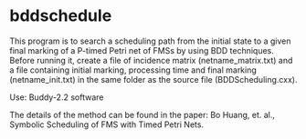 # bddschedule

This program is to search a scheduling path from the initial state to a given final marking of a P-timed Petri net of FMSs by using BDD techniques. 
Before running it, create a file of incidence matrix (netname_matrix.txt) and a file containing initial marking, processing time and final marking (netname_init.txt) in the same folder as the source file (BDDScheduling.cxx).

Use: Buddy-2.2 software

The details of the method can be found in the paper: Bo Huang, et. al., Symbolic Scheduling of FMS with Timed Petri Nets.
